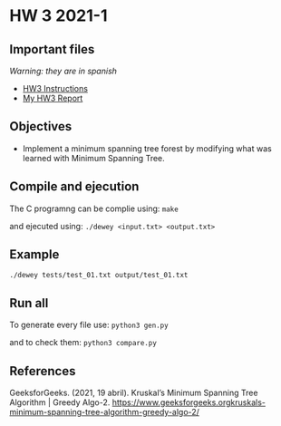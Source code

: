 # HW 3 2021-1

## Important files

*Warning: they are in spanish*

- [HW3 Instructions](./docs/Instructions.pdf)
- [My HW3 Report](./docs/Report.pdf)

## Objectives

- Implement a minimum spanning tree forest by modifying what was learned with Minimum Spanning Tree.

## Compile and ejecution

The C programng can be complie using:
```make```

and ejecuted using:
```./dewey <input.txt> <output.txt>```

## Example

```./dewey tests/test_01.txt output/test_01.txt```

## Run all

To generate every file use:
```python3 gen.py```

and to check them:
```python3 compare.py```

## References

GeeksforGeeks. (2021, 19 abril). Kruskal’s Minimum Spanning Tree Algorithm | Greedy Algo-2. https://www.geeksforgeeks.orgkruskals-minimum-spanning-tree-algorithm-greedy-algo-2/
